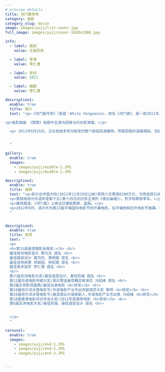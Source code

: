 ```yaml
---
# preview details
title: 鸿门宴传奇
category: 电影
category_slug: movie
image: images/yuji/list-cover.jpg
full_image: images/yuji/cover-1920x1080.jpg

info:
  - label: 类别
    value: 古装历史

  - label: 导演
    value: 李仁港

  - label: 年份
    value: 2011

  - label: 编剧
    value: 李仁港

description1:
  enable: true
  title: 简介
  text: "<p>《鸿门宴传奇》（英語：White Vengeance），原名《鸿门宴》，是一部2011年上映、中国大陆与香港合拍的古装历史片，由星光国际传媒（集团）有限公司、北大星光集团、江苏幸福蓝海影业有限责任公司等联合出品，北京光线影业有限公司发行，由香港知名导演李仁港同時擔任編劇及導演，並由黎明、张涵予、刘亦菲、冯绍峰、黄秋生、陈小春、安志杰领衔主演。影片以秦末民变为背景，讲述了刘邦（黎明飾）和项羽（冯绍峰飾）在联合推翻秦朝以后，为争夺天下霸主之位，双方在鸿门宴上展开激烈斗争，最终刘邦侥幸逃脱，并且在数年后击败项羽，赢得楚汉战争的胜利。 </p>

<p>电影插曲 《楚歌》由剧中主演冯绍峰与刘亦菲演唱。</p>

  <p> 2011年6月15日，正在敦煌多坝沟取景的整个剧组突遇暴雨，导致回程的道路塌陷，包括导演李仁港、主演黎明、刘亦菲、冯绍峰等300余名工作人员全部被困，与后方工作人员失去联系。直到6月16日早上7点，星光国际总裁宋光成才表示已和剧组取得联系，导演李仁港和几位主演都平安无事，但因为暴雨所致的泥石流导致路面受损，汽车无法行驶。 </p>


  "

gallery:
  enable: true
  images:
    - images/yuji/middle-1.JPG
    - images/yuji/middle-2.JPG

description2:
  enable: true
  title: 成绩
  text: "<p>影片在中国大陆(2011年11月29日公映)首周六天票房8200万元，次周收获5200万元，为这两周的票房冠军。至12月25日累计1.5亿元。</p>
  <p>票房成绩为华语年度第十五(第十四为刘亦菲主演的《倩女幽魂》)，贺岁档票房季军。</p>
  <p>媒体报道，《鸿门宴》上映当日遭偷票房、盗版。</p>
  <p>2012年9月，该片作为第13届平壤国际电影节的开幕电影，在平壤放映拉开电影节帷幕。电影赢得热烈反响，获得当地权威媒体的高度评价。</p>
  "


description3:
  enable: true
  title: 奖项
  text: "
  <p>
  <b>第31屆香港電影金像奖:</b> <br> 
  最佳原创电影音乐 黎允文 提名 <br>
  最佳服装设计 莫均杰、黄明霞 提名 <br>
  最佳音响效果 郑颖园、林绍儒 提名 <br>
  最佳美术指导 李仁港 提名 <br>
  <br>
  第六届亚洲电影大奖/最佳造型设计，最佳剪接 提名 <br>
  第12届华语电影传媒大奖/观众票选最受瞩目男演员 冯绍峰 提名 <br>
  第2届乐视影视盛典/最佳古装电影 <b>获奖</b> <br>
  第24届哈尔滨冰雪电影节/华语电影产业杰出贡献演员大奖 黎明 <b>获奖</b> <br>
  第24届哈尔滨冰雪电影节/最具商业价值男新人,华语电影产业杰出表 冯绍峰 <b>获奖</b> <br>
  第18届香港电影评论学会大奖/2011年度推荐电影 <b>获奖</b> <br>
  第6届亚洲电影大奖/最佳剪接，最佳造型设计 提名 <br>
  

  </p>
  "

carousel:
  enable: true
  images:
    - images/yuji/end-1.JPG
    - images/yuji/end-2.JPG
    - images/yuji/end-3.JPG


---
```

